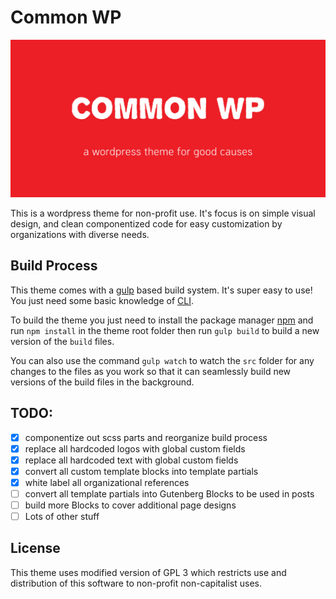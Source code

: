 # Common WP

![](./assets/images/github.jpg)

This is a wordpress theme for non-profit use. It's focus is on simple visual design, and clean componentized code for easy customization by organizations with diverse needs.

## Build Process

This theme comes with a [gulp](https://gulpjs.com/) based build system. It's super easy to use! You just need some basic knowledge of [CLI](https://www.youtube.com/watch?v=4RPtJ9UyHS0).

To build the theme you just need to install the package manager [npm](https://www.npmjs.com/) and run `npm install` in the theme root folder then run `gulp build` to build a new version of the `build` files.

You can also use the command `gulp watch` to watch the `src` folder for any changes to the files as you work so that it can seamlessly build new versions of the build files in the background.

## TODO:

- [x] componentize out scss parts and reorganize build process
- [x] replace all hardcoded logos with global custom fields
- [x] replace all hardcoded text with global custom fields
- [x] convert all custom template blocks into template partials
- [x] white label all organizational references
- [ ] convert all template partials into Gutenberg Blocks to be used in posts
- [ ] build more Blocks to cover additional page designs
- [ ] Lots of other stuff

## License

This theme uses modified version of GPL 3 which restricts use and distribution of this software to non-profit non-capitalist uses.
